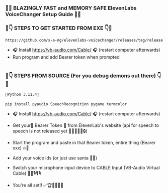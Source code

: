 ### 🚀🌟 BLAZINGLY FAST and MEMORY SAFE ElevenLabs VoiceChanger Setup Guide 🌟🚀 
### 🚨👇 STEPS TO GET STARTED FROM EXE 👇🚨
```https://github.com/s-a-ng/elevenlabs-voicechanger/releases/tag/release```
 - 🎧 Install https://vb-audio.com/Cable/ 🎧 (restart computer afterwards)
 - Run program and add Bearer token when prompted
 <br></br>
### 🐍👇 STEPS FROM SOURCE (For you debug demons out there) 👇🐍
 ```🐍Python 3.11.4🐍``` <br></br>
 ```pip install pyaudio SpeechRecognition pygame termcolor ```

 - 🎧 Install https://vb-audio.com/Cable/ 🎧 (restart computer afterwards)

 - Get your🔑 Bearer Token 🔑 from ElevenLab's website (api for speech to speech is not released yet 🤫🤫🤫🕵️‍♂️🔒)

 - Start the program and paste in that Bearer token, entire thing (Bearer xxx) 🔥🔑

 - Add your voice ids (or just use santa 🎅🎅) 

 - Switch your microphone input device to CABLE Input (VB-Audio Virtual Cable) 🎤🎤🎙️🎙️🎙️

 - You're all set!! ✅🏆🎉🤑🤑🤑

